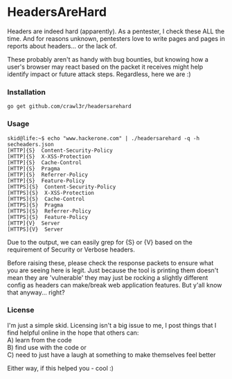 # HeadersAreHard  
  
Headers are indeed hard (apparently). As a pentester, I check these ALL the time. And for reasons unknown, pentesters love to write pages and pages in reports about headers... or the lack of.  
  
These probably aren't as handy with bug bounties, but knowing how a user's browser may react based on the packet it receives might help identify impact or future attack steps. Regardless, here we are :)  
  
### Installation  
  
```
go get github.com/crawl3r/headersarehard    
```
  
### Usage  
  
```
skid@life:~$ echo "www.hackerone.com" | ./headersarehard -q -h secheaders.json 
[HTTP]{S}  Content-Security-Policy
[HTTP]{S}  X-XSS-Protection
[HTTP]{S}  Cache-Control
[HTTP]{S}  Pragma
[HTTP]{S}  Referrer-Policy
[HTTP]{S}  Feature-Policy
[HTTPS]{S}  Content-Security-Policy
[HTTPS]{S}  X-XSS-Protection
[HTTPS]{S}  Cache-Control
[HTTPS]{S}  Pragma
[HTTPS]{S}  Referrer-Policy
[HTTPS]{S}  Feature-Policy
[HTTP]{V}  Server
[HTTPS]{V}  Server  
```
  
Due to the output, we can easily grep for {S} or {V} based on the requirement of Security or Verbose headers.   
  
Before raising these, please check the response packets to ensure what you are seeing here is legit. Just because the tool is printing them doesn't mean they are 'vulnerable' they may just be rocking a slightly different config as headers can make/break web application features. But y'all know that anyway... right?  
  
### License  
  
I'm just a simple skid. Licensing isn't a big issue to me, I post things that I find helpful online in the hope that others can:  
A) learn from the code  
B) find use with the code or  
C) need to just have a laugh at something to make themselves feel better  
  
Either way, if this helped you - cool :)  
